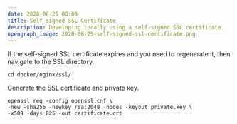 ```yaml
---
date: 2020-06-25 08:00
title: Self-signed SSL Certificate
description: Developing locally using a self-signed SSL certificate.
opengraph_image: 2020-06-25-self-signed-ssl-certificate.png
---
```


If the self-signed SSL certificate expires and you need to regenerate it, then navigate to the SSL directory.

```
cd docker/nginx/ssl/
```

Generate the SSL certificate and private key.

```
openssl req -config openssl.cnf \
-new -sha256 -newkey rsa:2048 -nodes -keyout private.key \
-x509 -days 825 -out certificate.crt
```
